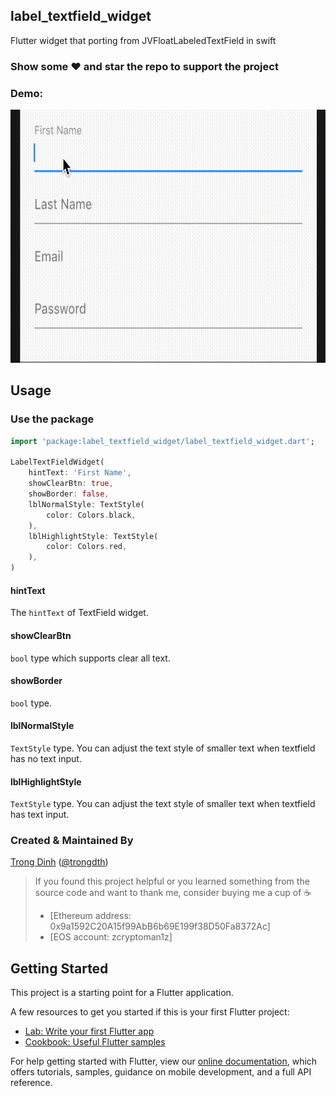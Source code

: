 ## label_textfield_widget

Flutter widget that porting from JVFloatLabeledTextField in swift

### Show some :heart: and star the repo to support the project

### Demo:

<img src="../screenshots/demo.gif" height="405em" />


## Usage

### Use the package

```dart
import 'package:label_textfield_widget/label_textfield_widget.dart';

LabelTextFieldWidget(
    hintText: 'First Name',
    showClearBtn: true,
    showBorder: false,
    lblNormalStyle: TextStyle(
        color: Colors.black,
    ),
    lblHighlightStyle: TextStyle(
        color: Colors.red,
    ),
)
```

#### hintText

The ```hintText``` of TextField widget.

#### showClearBtn

```bool``` type which supports clear all text.

#### showBorder

```bool``` type.

#### lblNormalStyle

```TextStyle``` type. You can adjust the text style of smaller text when textfield has no text input.

#### lblHighlightStyle

```TextStyle``` type. You can adjust the text style of smaller text when textfield has text input.

### Created & Maintained By

[Trong Dinh](https://github.com/trongdth) ([@trongdth](https://www.twitter.com/trongdth))

> If you found this project helpful or you learned something from the source code and want to thank me, consider buying me a cup of :coffee:
>
> * [Ethereum address: 0x9a1592C20A15f99AbB6b69E199f38D50Fa8372Ac]
> * [EOS account: zcryptoman1z]

## Getting Started

This project is a starting point for a Flutter application.

A few resources to get you started if this is your first Flutter project:

- [Lab: Write your first Flutter app](https://flutter.dev/docs/get-started/codelab)
- [Cookbook: Useful Flutter samples](https://flutter.dev/docs/cookbook)

For help getting started with Flutter, view our
[online documentation](https://flutter.dev/docs), which offers tutorials,
samples, guidance on mobile development, and a full API reference.
